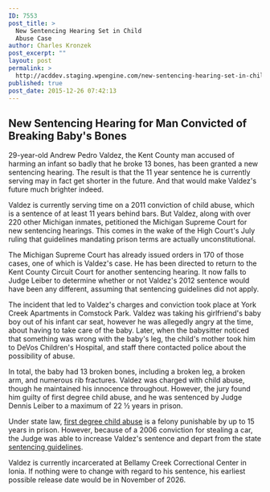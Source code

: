 ```yaml
---
ID: 7553
post_title: >
  New Sentencing Hearing Set in Child
  Abuse Case
author: Charles Kronzek
post_excerpt: ""
layout: post
permalink: >
  http://acddev.staging.wpengine.com/new-sentencing-hearing-set-in-child-abuse-case.html
published: true
post_date: 2015-12-26 07:42:13
---
```

<h2><b>New Sentencing Hearing for Man Convicted of Breaking Baby's Bones</b></h2>
<span style="font-weight: 400;">29-year-old Andrew Pedro Valdez, the Kent County man accused of harming an infant so badly that he broke 13 bones, has been granted a new sentencing hearing. The result is that the 11 year sentence he is currently serving may in fact get shorter in the future. And that would make Valdez's future much brighter indeed.</span>

Valdez is currently serving time on a 2011 conviction of child abuse, which is a sentence of at least 11 years behind bars. But Valdez, along with over 220 other Michigan inmates, petitioned the Michigan Supreme Court for new sentencing hearings. This comes in the wake of the High Court's July ruling that guidelines mandating prison terms are actually unconstitutional.

The Michigan Supreme Court has already issued orders in 170 of those cases, one of which is Valdez's case. He has been directed to return to the Kent County Circuit Court for another sentencing hearing. It now falls to Judge Leiber to determine whether or not Valdez's 2012 sentence would have been any different, assuming that sentencing guidelines did not apply.

The incident that led to Valdez's charges and conviction took place at York Creek Apartments in Comstock Park. Valdez was taking his girlfriend's baby boy out of his infant car seat, however he was allegedly angry at the time, about having to take care of the baby. Later, when the babysitter noticed that something was wrong with the baby's leg, the child's mother took him to DeVos Children's Hospital, and staff there contacted police about the possibility of abuse.

<span style="font-weight: 400;">In total, the baby had 13 broken bones, including a broken leg, a broken arm, and numerous rib fractures. Valdez was charged with child abuse, though he maintained his innocence throughout. However, the jury found him guilty of first degree child abuse, and he was sentenced by Judge Dennis Leiber to a maximum of 22 ½ years in prison.</span>

<span style="font-weight: 400;">Under state law, <a href="http://acddev.staging.wpengine.com/michigan-child-abuse-attorneys-abuse-neglect-defense-lawyers.html" target="_blank">first degree child abuse</a> is a felony punishable by up to 15 years in prison. However, because of a 2006 conviction for stealing a car, the Judge was able to increase Valdez's sentence and depart from the state <a href="http://acddev.staging.wpengine.com/sentencing-options.html" target="_blank">sentencing guidelines</a>.</span>

<span style="font-weight: 400;">Valdez is currently incarcerated at Bellamy Creek Correctional Center in Ionia. If nothing were to change with regard to his sentence, his earliest possible release date would be in November of 2026.</span>